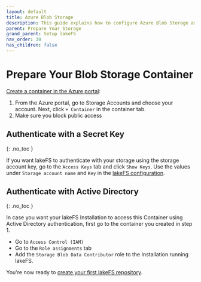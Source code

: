 ```yaml
---
layout: default
title: Azure Blob Storage
description: This guide explains how to configure Azure Blob Storage as the underlying storage layer.
parent: Prepare Your Storage
grand_parent: Setup lakeFS
nav_order: 30
has_children: false
---
```


# Prepare Your Blob Storage Container

[Create a container in the Azure portal](https://docs.microsoft.com/en-us/azure/storage/blobs/storage-quickstart-blobs-portal#create-a-container):

1. From the Azure portal, go to Storage Accounts and choose your account. Next, click `+ Container` in the container tab.
1. Make sure you block public access

## Authenticate with a Secret Key
{: .no_toc }

If you want lakeFS to authenticate with your storage using the storage account key, go to the `Access Keys` tab and click `Show Keys`. Use the values under `Storage account name` and `Key` in the [lakeFS configuration](../../deploy/azure.html#on-azure-vm).

## Authenticate with Active Directory
{: .no_toc }

In case you want your lakeFS Installation to access this Container using Active Directory authentication,
first go to the container you created in step 1.
* Go to `Access Control (IAM)`
* Go to the `Role assignments` tab
* Add the `Storage Blob Data Contributor` role to the Installation running lakeFS.

You're now ready to [create your first lakeFS repository](../create-repo.md).

